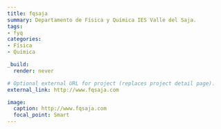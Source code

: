 ```yaml
---
title: fqsaja
summary: Departamento de Física y Química IES Valle del Saja.
tags:
- fyq
categories:
- Física
- Química

_build:
  render: never

# Optional external URL for project (replaces project detail page).
external_link: http://www.fqsaja.com

image:
  caption: http://www.fqsaja.com
  focal_point: Smart
---
```

